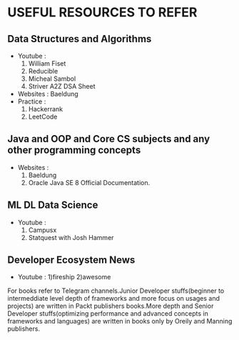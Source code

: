 # USEFUL RESOURCES TO REFER

## Data Structures and Algorithms
- Youtube :
  1) William Fiset
  2) Reducible
  3) Micheal Sambol
  4) Striver A2Z DSA Sheet
- Websites : Baeldung
- Practice :
  1) Hackerrank
  2) LeetCode

## Java and OOP and Core CS subjects and any other programming concepts
- Websites :
  1) Baeldung
  2) Oracle Java SE 8 Official Documentation.
 
## ML DL Data Science
- Youtube :
  1) Campusx
  2) Statquest with Josh Hammer

## Developer Ecosystem News 
- Youtube :
  1)fireship
  2)awesome

For books refer to Telegram channels.Junior Developer stuffs(beginner to intermeddiate level depth of frameworks and more focus on usages and projects) are written in Packt publishers books.More depth and Senior Developer stuffs(optimizing performance and advanced concepts in frameworks and languages) are written in books only by Oreily and Manning publishers.
